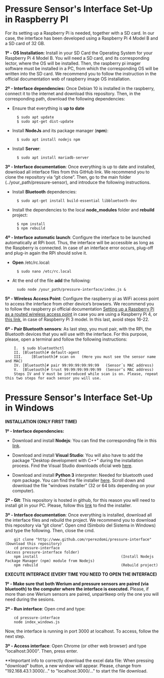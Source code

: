# Pressure Sensor's Interface Set-Up in Raspberry PI

For its setting up a Raspberry Pi is needed, together with a SD card. In our case, the interface has been developed using a Raspberry Pi 4 Model B and a SD card of 32 GB.

**1º - OS Installation:** Install in your SD Card the Operating System for your Raspberry Pi 4 Model B. You will need a SD card, and its corresponding lector, where the OS will be installed. Then, the raspberry pi imager software must be installed in a PC, from which the corresponding OS will be written into the SD card. 
We recommend you to follow the instruction in the official documentation web of raspberry image OS installation.

**2º - Interface dependencies:** Once Debian 10 is installed in the raspberry, connect it to the internet and download this repository. Then, in the corresponding path, download the following dependencies:
* Ensure that everything is **up to date**
		
		$ sudo apt update
		$ sudo apt-get dist-update
* Install **NodeJs** and its package manager (**npm**):
		
		$ sudo apt install nodejs npm
* Install **Server**:
		
		$ sudo apt install mariadb-server

**3º - Interface documentation**:  Once everything is up to date and installed, download all interface files from this GitHub link. We recommend you to clone the repository via “git clone”. Then, go to the main folder (../your_path/pressure-sensor), and introduce the following instructions.
* Install **Bluetooth** dependencies:

		$ sudo apt-get install build-essential libbluetooth-dev  
* Install the dependencies to the local **node_modules** folder and **rebuild** project:

		$ npm install
		$ npm rebuild
		
**4º - Interface automatic launch**: Configure the interface to be launched automatically at RPi boot. Thus, the interface will be accessible as long as the Raspberry is connected. In case of an interface error occurs, plug-off and plug-in again the RPi should solve it.
* **Open** /etc/rc.local:

		$ sudo nano /etc/rc.local
		
* At the end of the file **add** the following:

		sudo node /your_path/pressure-interface/index.js &

**5º - Wireless Access Point**: Configure the raspberry pi as WiFi access point to access the interface from other device’s browsers. We recommend you to follow the raspberry pi official documentation [Setting up a Raspberry Pi as a routed wireless access point](https://www.raspberrypi.com/documentation/computers/configuration.html) in case you are using a Raspberry Pi 4, or [this link](https://pimylifeup.com/raspberry-pi-wireless-access-point/comment-page-1/), in case of Raspberry Pi 3 model. In this last, avoid steps 16-22.

**6º - Pair Bluetooth sensors**: As last step, you must pair, with the RPi, the Bluetooth devices that you will use with the interface. For this purpose, please, open a terminal and follow the following instructions:

		I.	$ sudo bluetoothctl
		II.	[Bluetooth]# default-agent
		III.	[Bluetooth]# scan on   (Here you must see the sensor name and MAC)
		IV.	[Bluetooth]# pair 99:99:99:99:99:99   (Sensor´s MAC address)
		V.	[Bluetooth]# trust 99:99:99:99:99:99  (Sensor’s MAC address)
		Steps IV and V must be introduced while scan is on. Please, repeat this two steps for each sensor you will use.


# Pressure Sensor's Interface Set-Up in Windows

**INSTALLATION (ONLY FIRST TIME)**

**1º - Interface dependencies:**

* Download and install **Nodejs**: You can find the corresponding file in this [link](http://nodejs.org).

* Download and install **Visual Studio**: You will also have to add the package "Desktop development with C++" during the installation process. Find the Visual Studio downloads oficial web [here](http://visualstudio.microsoft.com/es/downloads).

* Download and install **Python 3** interpreter: Needed for bluetooth used npm package. You can find the file installer [here](https://www.python.org/downloads/release/python-3104/). Scroll down and download the file "windows installer" (32 or 64 bits depending on your computer).

**2º - Git**: This repository is hosted in github, for this reason you will need to install git in your PC. Please, follow this [link](http://git-scm.com/download/win) to find the installer.

**3º - Interface documentation**:  Once everything is installed, download all the interface files and rebuild the project. We recommend you to download this repository via “git clone”. 
Open cmd (Simbolo del Sistema in Windows) and type the following. Then, close the cmd.

		git clone "http://www.github.com/rperezdomi/pressure-interface"                      (Download this repository)
		cd pressure-interface							             (Access pressure-interface folder)	
		npm install									     (Install Nodejs Package Manager (npm) module from Nodejs)
		npm rebuild									     (Rebuild project)

**EXECUTE INTERFACE (EVERY TIME YOU NEED TO OPEN THE INTERFACE)**

**1º - Make sure that both Werium and pressure sensors are paired (via bluetooth) to the computer where the interface is executed.** Please, if more than one Werium sensors are paired, unpairtkeep only the one you will need during the sesions.	
			
**2º - Run interface**: Open cmd and type:
		
		cd pressure-interface
		node index_windows.js

Now, the interface is running in port 3000 at localhost. To access, follow the next step.

**3º - Access interface**: Open Chrome (or other web browser) and type "localhost:3000". Then, press enter.

**Important info to correctly download the excel data file: When pressing "download" button, a new window will appear. Please, change from "192.168.43.1:3000/..." to "localhost:3000/..." to start the file download.




